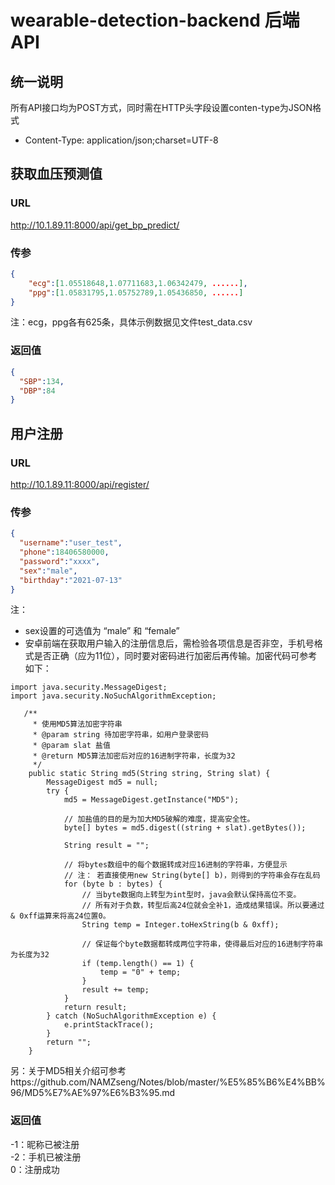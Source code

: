 # wearable-detection-backend 后端API

## 统一说明

所有API接口均为POST方式，同时需在HTTP头字段设置conten-type为JSON格式
- Content-Type: application/json;charset=UTF-8


## 获取血压预测值

### URL

http://10.1.89.11:8000/api/get_bp_predict/

### 传参

```json
{
    "ecg":[1.05518648,1.07711683,1.06342479, ......],
    "ppg":[1.05831795,1.05752789,1.05436850, ......]
}
```
注：ecg，ppg各有625条，具体示例数据见文件test_data.csv

### 返回值

```json
{
  "SBP":134,
  "DBP":84
}
```


## 用户注册

### URL
http://10.1.89.11:8000/api/register/

### 传参

```json
{
  "username":"user_test",
  "phone":18406580000,
  "password":"xxxx",
  "sex":"male",
  "birthday":"2021-07-13"
}
```
注：
- sex设置的可选值为 “male” 和 “female”
- 安卓前端在获取用户输入的注册信息后，需检验各项信息是否非空，手机号格式是否正确（应为11位），同时要对密码进行加密后再传输。加密代码可参考如下：

```
import java.security.MessageDigest;
import java.security.NoSuchAlgorithmException;

   /**
     * 使用MD5算法加密字符串
     * @param string 待加密字符串，如用户登录密码
     * @param slat 盐值
     * @return MD5算法加密后对应的16进制字符串，长度为32
     */
    public static String md5(String string, String slat) {
        MessageDigest md5 = null;
        try {
            md5 = MessageDigest.getInstance("MD5");

            // 加盐值的目的是为加大MD5破解的难度，提高安全性。
            byte[] bytes = md5.digest((string + slat).getBytes());

            String result = "";

            // 将bytes数组中的每个数据转成对应16进制的字符串，方便显示
            // 注： 若直接使用new String(byte[] b)，则得到的字符串会存在乱码
            for (byte b : bytes) {
                // 当byte数据向上转型为int型时，java会默认保持高位不变。
                // 所有对于负数，转型后高24位就会全补1，造成结果错误。所以要通过& 0xff运算来将高24位置0。
                String temp = Integer.toHexString(b & 0xff);

                // 保证每个byte数据都转成两位字符串，使得最后对应的16进制字符串为长度为32
                if (temp.length() == 1) {
                    temp = "0" + temp;
                }
                result += temp;
            }
            return result;
        } catch (NoSuchAlgorithmException e) {
            e.printStackTrace();
        }
        return "";
    }
```
另：关于MD5相关介绍可参考https://github.com/NAMZseng/Notes/blob/master/%E5%85%B6%E4%BB%96/MD5%E7%AE%97%E6%B3%95.md

### 返回值

-1：昵称已被注册 <br>
-2：手机已被注册 <br>
0：注册成功

